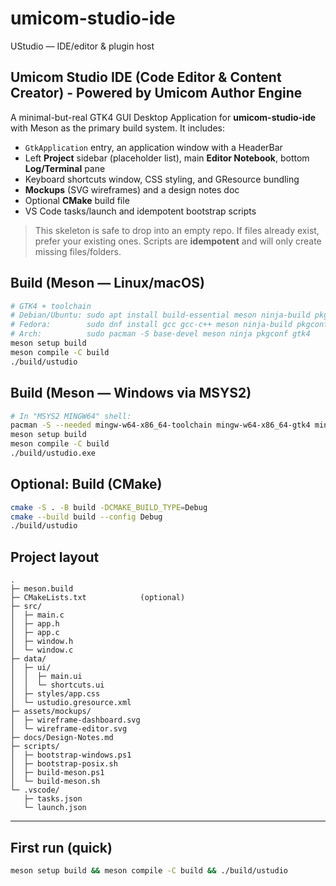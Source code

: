 # umicom-studio-ide

UStudio — IDE/editor &amp; plugin host


## Umicom Studio IDE (Code Editor & Content Creator) - Powered by Umicom Author Engine
A minimal-but-real GTK4 GUI Desktop Application for **umicom-studio-ide** with Meson as the primary build system.
It includes:

- `GtkApplication` entry, an application window with a HeaderBar
- Left **Project** sidebar (placeholder list), main **Editor Notebook**, bottom **Log/Terminal** pane
- Keyboard shortcuts window, CSS styling, and GResource bundling
- **Mockups** (SVG wireframes) and a design notes doc
- Optional **CMake** build file
- VS Code tasks/launch and idempotent bootstrap scripts

> This skeleton is safe to drop into an empty repo. If files already exist, prefer your existing ones.
> Scripts are **idempotent** and will only create missing files/folders.

## Build (Meson — Linux/macOS)
```bash
# GTK4 + toolchain
# Debian/Ubuntu: sudo apt install build-essential meson ninja-build pkg-config libgtk-4-dev
# Fedora:        sudo dnf install gcc gcc-c++ meson ninja-build pkgconf-pkg-config gtk4-devel
# Arch:          sudo pacman -S base-devel meson ninja pkgconf gtk4
meson setup build
meson compile -C build
./build/ustudio
```

## Build (Meson — Windows via MSYS2)
```bash
# In "MSYS2 MINGW64" shell:
pacman -S --needed mingw-w64-x86_64-toolchain mingw-w64-x86_64-gtk4 mingw-w64-x86_64-meson mingw-w64-x86_64-ninja mingw-w64-x86_64-pkgconf
meson setup build
meson compile -C build
./build/ustudio.exe
```

## Optional: Build (CMake)
```bash
cmake -S . -B build -DCMAKE_BUILD_TYPE=Debug
cmake --build build --config Debug
./build/ustudio
```

## Project layout
```
.
├─ meson.build
├─ CMakeLists.txt            (optional)
├─ src/
│  ├─ main.c
│  ├─ app.h
│  ├─ app.c
│  ├─ window.h
│  └─ window.c
├─ data/
│  ├─ ui/
│  │  ├─ main.ui
│  │  └─ shortcuts.ui
│  ├─ styles/app.css
│  └─ ustudio.gresource.xml
├─ assets/mockups/
│  ├─ wireframe-dashboard.svg
│  └─ wireframe-editor.svg
├─ docs/Design-Notes.md
├─ scripts/
│  ├─ bootstrap-windows.ps1
│  ├─ bootstrap-posix.sh
│  ├─ build-meson.ps1
│  └─ build-meson.sh
└─ .vscode/
   ├─ tasks.json
   └─ launch.json
```

---
## First run (quick)
```bash
meson setup build && meson compile -C build && ./build/ustudio
```
